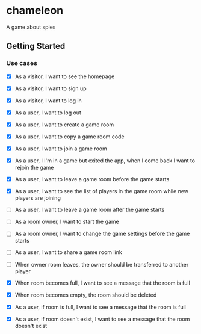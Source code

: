 # chameleon

A game about spies

## Getting Started

### Use cases

- [x] As a visitor, I want to see the homepage
- [x] As a visitor, I want to sign up
- [x] As a visitor, I want to log in
- [x] As a user, I want to log out
- [x] As a user, I want to create a game room
- [x] As a user, I want to copy a game room code
- [x] As a user, I want to join a game room
- [x] As a user, I I'm in a game but exited the app, when I come back I want to rejoin the game
- [x] As a user, I want to leave a game room before the game starts
- [x] As a user, I want to see the list of players in the game room while new players are joining
- [ ] As a user, I want to leave a game room after the game starts
- [ ] As a room owner, I want to start the game
- [ ] As a room owner, I want to change the game settings before the game starts
- [ ] As a user, I want to share a game room link

- [ ] When owner room leaves, the owner should be transferred to another player
- [x] When room becomes full, I want to see a message that the room is full
- [x] When room becomes empty, the room should be deleted

- [x] As a user, if room is full, I want to see a message that the room is full
- [x] As a user, if room doesn't exist, I want to see a message that the room doesn't exist
